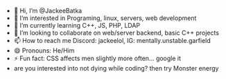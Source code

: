 - 👋 Hi, I’m @JackeeBatka
- 👀 I’m interested in Programing, linux, servers, web development
- 🌱 I’m currently learning C++, JS, PHP, LDAP
- 💞️ I’m looking to collaborate on web/server backend, basic C++ projects
- 📫 How to reach me Discord: jackeelol, IG: mentally.unstable.garfield
- 😄 Pronouns: He/Him
- ⚡ Fun fact: CSS affects men slightly more often... google it
- are you interested into not dying while coding? then try Monster energy

<!---
JackeeBatka/JackeeBatka is a ✨ special ✨ repository because its `README.md` (this file) appears on your GitHub profile.
You can click the Preview link to take a look at your changes.
--->
